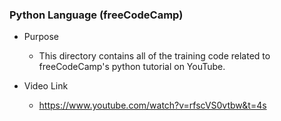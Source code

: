 ### Python Language (freeCodeCamp)
- Purpose
  - This directory contains all of the training code related to freeCodeCamp's python tutorial on YouTube.

- Video Link
  - https://www.youtube.com/watch?v=rfscVS0vtbw&t=4s
